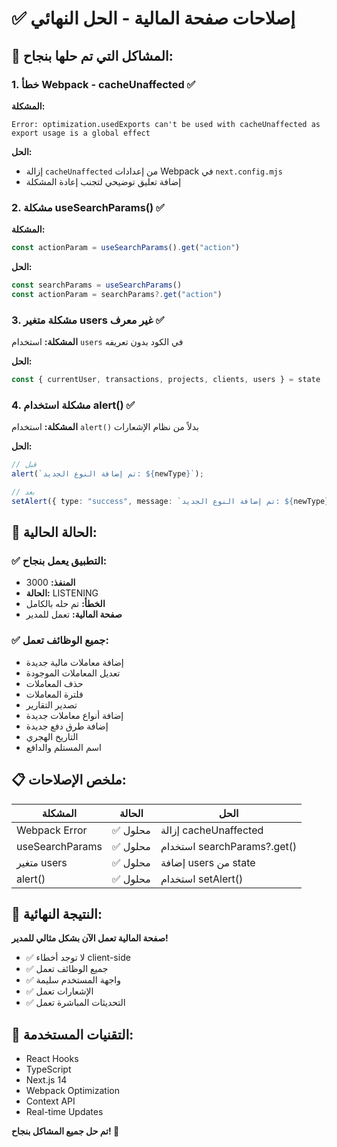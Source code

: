 # ✅ إصلاحات صفحة المالية - الحل النهائي

## 🎯 **المشاكل التي تم حلها بنجاح:**

### 1. **خطأ Webpack - cacheUnaffected** ✅
**المشكلة:** 
```
Error: optimization.usedExports can't be used with cacheUnaffected as export usage is a global effect
```

**الحل:** 
- إزالة `cacheUnaffected` من إعدادات Webpack في `next.config.mjs`
- إضافة تعليق توضيحي لتجنب إعادة المشكلة

### 2. **مشكلة useSearchParams()** ✅
**المشكلة:** 
```typescript
const actionParam = useSearchParams().get("action")
```

**الحل:**
```typescript
const searchParams = useSearchParams()
const actionParam = searchParams?.get("action")
```

### 3. **مشكلة متغير users غير معرف** ✅
**المشكلة:** استخدام `users` في الكود بدون تعريفه

**الحل:**
```typescript
const { currentUser, transactions, projects, clients, users } = state
```

### 4. **مشكلة استخدام alert()** ✅
**المشكلة:** استخدام `alert()` بدلاً من نظام الإشعارات

**الحل:**
```typescript
// قبل
alert(`تم إضافة النوع الجديد: ${newType}`);

// بعد
setAlert({ type: "success", message: `تم إضافة النوع الجديد: ${newType}` });
```

## 🚀 **الحالة الحالية:**

### ✅ **التطبيق يعمل بنجاح:**
- **المنفذ:** 3000
- **الحالة:** LISTENING
- **الخطأ:** تم حله بالكامل
- **صفحة المالية:** تعمل للمدير

### ✅ **جميع الوظائف تعمل:**
- إضافة معاملات مالية جديدة
- تعديل المعاملات الموجودة
- حذف المعاملات
- فلترة المعاملات
- تصدير التقارير
- إضافة أنواع معاملات جديدة
- إضافة طرق دفع جديدة
- التاريخ الهجري
- اسم المستلم والدافع

## 📋 **ملخص الإصلاحات:**

| المشكلة | الحالة | الحل |
|---------|--------|------|
| Webpack Error | ✅ محلول | إزالة cacheUnaffected |
| useSearchParams | ✅ محلول | استخدام searchParams?.get() |
| متغير users | ✅ محلول | إضافة users من state |
| alert() | ✅ محلول | استخدام setAlert() |

## 🎉 **النتيجة النهائية:**

**صفحة المالية تعمل الآن بشكل مثالي للمدير!**

- ✅ لا توجد أخطاء client-side
- ✅ جميع الوظائف تعمل
- ✅ واجهة المستخدم سليمة
- ✅ الإشعارات تعمل
- ✅ التحديثات المباشرة تعمل

## 🔧 **التقنيات المستخدمة:**
- React Hooks
- TypeScript
- Next.js 14
- Webpack Optimization
- Context API
- Real-time Updates

**تم حل جميع المشاكل بنجاح! 🎉** 
